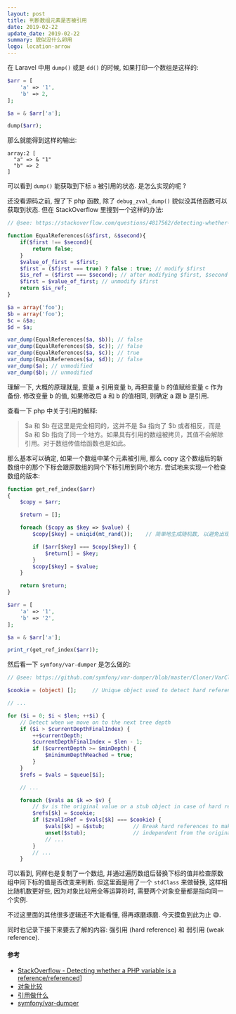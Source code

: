 ```yaml
---
layout: post
title: 判断数组元素是否被引用
date: 2019-02-22
update_date: 2019-02-22
summary: 貌似没什么卵用
logo: location-arrow
---
```


在 Laravel 中用 `dump()` 或是 `dd()` 的时候, 如果打印一个数组是这样的:

```php
$arr = [
    'a' => '1',
    'b' => 2,
];

$a = & $arr['a'];

dump($arr);
```

那么就能得到这样的输出:

```
array:2 [
  "a" => & "1"
  "b" => 2
]
```

可以看到 `dump()` 能获取到下标 `a` 被引用的状态. 是怎么实现的呢 ?

还没看源码之前, 搜了下 php 函数, 除了 `debug_zval_dump()` 貌似没其他函数可以获取到状态. 但在 StackOverflow 里搜到一个这样的办法:

```php
// @see: https://stackoverflow.com/questions/4817562/detecting-whether-a-php-variable-is-a-reference-referenced

function EqualReferences(&$first, &$second){
    if($first !== $second){
        return false;
    } 
    $value_of_first = $first;
    $first = ($first === true) ? false : true; // modify $first
    $is_ref = ($first === $second); // after modifying $first, $second will not be equal to $first, unless $second and $first points to the same variable.
    $first = $value_of_first; // unmodify $first
    return $is_ref;
}

$a = array('foo');
$b = array('foo');
$c = &$a;
$d = $a;

var_dump(EqualReferences($a, $b)); // false
var_dump(EqualReferences($b, $c)); // false
var_dump(EqualReferences($a, $c)); // true
var_dump(EqualReferences($a, $d)); // false
var_dump($a); // unmodified
var_dump($b); // unmodified
```

理解一下, 大概的原理就是, 变量 a 引用变量 b, 再把变量 b 的值赋给变量 c 作为备份. 修改变量 b 的值, 如果修改后 a 和 b 的值相同, 则确定 a 跟 b 是引用.

查看一下 php 中关于引用的解释:

> $a 和 $b 在这里是完全相同的，这并不是 $a 指向了 $b 或者相反，而是 $a 和 $b 指向了同一个地方。如果具有引用的数组被拷贝，其值不会解除引用。对于数组传值给函数也是如此。

那么基本可以确定, 如果一个数组中某个元素被引用, 那么 copy 这个数组后的新数组中的那个下标会跟原数组的同个下标引用到同个地方. 尝试地来实现一个检查数组的版本:

```php
function get_ref_index($arr)
{
    $copy = $arr;

    $return = [];

    foreach ($copy as $key => $value) {
        $copy[$key] = uniqid(mt_rand());    // 简单地生成随机数, 以避免出现刚好值相等的情况

        if ($arr[$key] === $copy[$key]) {
            $return[] = $key;
        }
        $copy[$key] = $value;
    }

    return $return;
}

$arr = [
    'a' => '1',
    'b' => '2',
];

$a = & $arr['a'];

print_r(get_ref_index($arr));

```

然后看一下 `symfony/var-dumper` 是怎么做的:

```php
// @see: https://github.com/symfony/var-dumper/blob/master/Cloner/VarCloner.php#L83

$cookie = (object) [];     // Unique object used to detect hard references

// ...

for ($i = 0; $i < $len; ++$i) {
    // Detect when we move on to the next tree depth
    if ($i > $currentDepthFinalIndex) {
        ++$currentDepth;
        $currentDepthFinalIndex = $len - 1;
        if ($currentDepth >= $minDepth) {
            $minimumDepthReached = true;
        }
    }
    $refs = $vals = $queue[$i];

    // ...

    foreach ($vals as $k => $v) {
        // $v is the original value or a stub object in case of hard references
        $refs[$k] = $cookie;
        if ($zvalIsRef = $vals[$k] === $cookie) {
            $vals[$k] = &$stub;         // Break hard references to make $queue completely
            unset($stub);               // independent from the original structure
            // ...
        }
        // ...
    }
```

可以看到, 同样也是复制了一个数组, 并通过遍历数组后替换下标的值并检查原数组中同下标的值是否改变来判断. 但这里面是用了一个 `stdClass` 来做替换, 这样相比随机数更好些, 因为对象比较用全等运算符时, 需要两个对象变量都是指向同一个实例.

不过这里面的其他很多逻辑还不大能看懂, 得再琢磨琢磨. 今天摸鱼到此为止 😅.

同时也记录下接下来要去了解的内容: 强引用 (hard reference) 和 弱引用 (weak reference).

#### 参考
- [StackOverflow - Detecting whether a PHP variable is a reference/referenced](https://stackoverflow.com/questions/4817562/detecting-whether-a-php-variable-is-a-reference-referenced)]
- [对象比较](http://php.net/manual/zh/language.oop5.object-comparison.php)
- [引用做什么](http://php.net/manual/zh/language.references.whatdo.php)
- [symfony/var-dumper](https://github.com/symfony/var-dumper)
